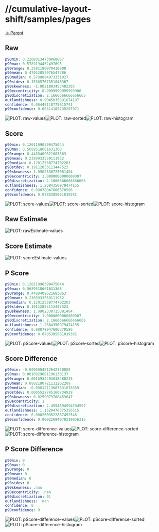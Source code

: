 
# //cumulative-layout-shift/samples/pages

[→ Parent](../..)


## Raw


```yaml
p90min: 0.22080134730868867
p90max: 0.5789194452497695
p90range: 0.3581180979410808
p90mean: 0.47952857976547786
p90median: 0.5788894973331027
p90stdev: 0.15365767351848367
p90skewness: -1.0021803453402205
p90eccentricity: 0.9999999999999986
p90discretization: 2.1666666666666665
outlandishness: 0.9045035891874187
confidence: 0.06448118775615741
p90confidence: 0.06314102735207971

```

![PLOT: raw-values](./raw/values.svg)![PLOT: raw-sorted](./raw/sorted.svg)![PLOT: raw-histogram](./raw/histogram.svg)
## Score


```yaml
p90min: 0.12011090399475044
p90max: 0.5689518661631368
p90range: 0.4488409621683863
p90mean: 0.2389933539111952
p90median: 0.12012538774702203
p90stdev: 0.19112853113447523
p90skewness: 1.0902330725081404
p90eccentricity: 1.0000000000000007
p90discretization: 2.1666666666666665
outlandishness: 1.2684350979474155
confidence: 0.08078047606370586
p90confidence: 0.0785385561019381

```

![PLOT: score-values](./score/values.svg)![PLOT: score-sorted](./score/sorted.svg)![PLOT: score-histogram](./score/histogram.svg)
## Raw Estimate

![PLOT: rawEstimate-values](./rawEstimate/values.svg)
## Score Estimate

![PLOT: scoreEstimate-values](./scoreEstimate/values.svg)
## P Score


```yaml
p90min: 0.12011090399475044
p90max: 0.5689518661631368
p90range: 0.4488409621683863
p90mean: 0.2389933539111952
p90median: 0.12012538774702203
p90stdev: 0.19112853113447523
p90skewness: 1.0902330725081404
p90eccentricity: 1.0000000000000007
p90discretization: 2.1666666666666665
outlandishness: 1.2684350979474155
confidence: 0.08078047606370586
p90confidence: 0.0785385561019381

```

![PLOT: pScore-values](./pScore/values.svg)![PLOT: pScore-sorted](./pScore/sorted.svg)![PLOT: pScore-histogram](./pScore/histogram.svg)
## Score Difference


```yaml
p90min: -0.0006004812642350088
p90max: 0.0010929681196130137
p90range: 0.0016934493838480225
p90mean: 0.0002180721132202209
p90median: -0.00012113687531878359
p90stdev: 0.0005522745160734929
p90skewness: 0.8259073708453647
p90eccentricity: 1
p90discretization: 2.4594594594594597
outlandishness: 1.1529476375356515
confidence: 0.0002603522887452546
p90confidence: 0.00022694070219056315

```

![PLOT: score-difference-values](./score-difference/values.svg)![PLOT: score-difference-sorted](./score-difference/sorted.svg)![PLOT: score-difference-histogram](./score-difference/histogram.svg)
## P Score Difference


```yaml
p90min: 0
p90max: 0
p90range: 0
p90mean: 0
p90median: 0
p90stdev: 0
p90skewness: .nan
p90eccentricity: .nan
p90discretization: 91
outlandishness: .nan
confidence: 0
p90confidence: 0

```

![PLOT: pScore-difference-values](./pScore-difference/values.svg)![PLOT: pScore-difference-sorted](./pScore-difference/sorted.svg)![PLOT: pScore-difference-histogram](./pScore-difference/histogram.svg)